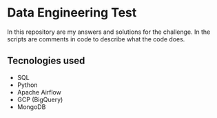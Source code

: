 # Data Engineering Test

In this repository are my answers and solutions for the challenge. In the scripts are comments in code to describe what the code does.

## Tecnologies used

+ SQL
+ Python
+ Apache Airflow
+ GCP (BigQuery)
+ MongoDB
